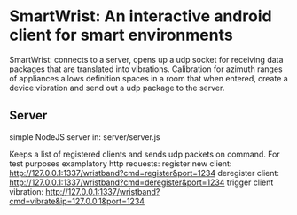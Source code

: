 SmartWrist: An interactive android client for smart environments
================================================================

SmartWrist: connects to a server, opens up a udp socket for receiving data packages that are translated into vibrations. Calibration for azimuth ranges of appliances allows definition spaces in a room that when entered, create a device vibration and send out a udp package to the server.

Server
------------

simple NodeJS server in: server/server.js

Keeps a list of registered clients and sends udp packets on command. For test purposes examplatory http requests:
register new client: http://127.0.0.1:1337/wristband?cmd=register&port=1234
deregister client: http://127.0.0.1:1337/wristband?cmd=deregister&port=1234
trigger client vibration: http://127.0.0.1:1337/wristband?cmd=vibrate&ip=127.0.0.1&port=1234
